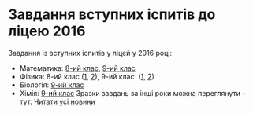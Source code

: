 
# Завдання вступних іспитів до ліцею 2016
Завдання із вступних іспитів у ліцей у 2016 році:
- Математика: [8-ий клас](/images/завдання-вступних-іспитів-до-ліцею-2016/mat_8kl_2016.jpg), [9-ий клас](/images/завдання-вступних-іспитів-до-ліцею-2016/mat_9kl_2016.jpg)
- Фізика: 8-ий клас ([1](/images/завдання-вступних-іспитів-до-ліцею-2016/phiz_1_8kl_2016.jpg), [2](/images/завдання-вступних-іспитів-до-ліцею-2016/phiz_2_8kl_2016.jpg)), 9-ий клас  ([1](/images/завдання-вступних-іспитів-до-ліцею-2016/phiz_1_9kl_2016.jpg), [2](/images/завдання-вступних-іспитів-до-ліцею-2016/phiz_2_9kl_2016.jpg))
- Біологія: [9-ий клас](/files/завдання-вступних-іспитів-до-ліцею-2016/biol_2016.doc)
- Хімія: [9-ий клас](/files/завдання-вступних-іспитів-до-ліцею-2016/хімія.docx)
Зразки завдань за інші роки можна переглянути - [тут](/вступ-до-ліцею/).
[Читати усі новини](/news)
       